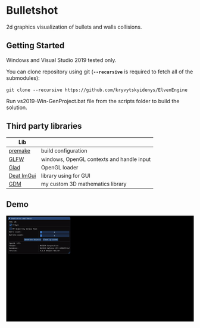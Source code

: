 # Bulletshot

2d graphics visualization of bullets and walls collisions.

## Getting Started
Windows and Visual Studio 2019 tested only.

You can clone repository using git (**`--recursive`** is required to fetch all of the submodules):

`git clone --recursive https://github.com/kryvytskyidenys/ElvenEngine`

Run vs2019-Win-GenProject.bat file from the scripts folder to build the solution.

## Third party libraries
| Lib | |
| ------ | ------ |
| [premake](https://github.com/premake/premake-core) | build configuration |
| [GLFW](https://github.com/kryvytskyidenys/glfw) | windows, OpenGL contexts and handle input |
| [Glad](https://glad.dav1d.de/) | OpenGL loader |
| [Deat ImGui](https://github.com/kryvytskyidenys/imgui) | library using for GUI |
| [GDM](https://github.com/kryvytskyidenys/gdm) | my custom 3D mathematics library |

## Demo
![Demo](doc/Demo.gif)
